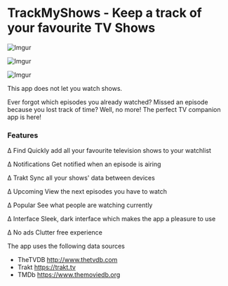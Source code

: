 # TrackMyShows - Keep a track of your favourite TV Shows

![Imgur](http://i.imgur.com/BgPwbn8.png)

![Imgur](http://i.imgur.com/2KFewG2.png)

![Imgur](http://i.imgur.com/gm09KO9.png)

This app does not let you watch shows.

Ever forgot which episodes you already watched? Missed an episode because you lost track of time? Well, no more! The perfect TV companion app is here!

### Features

∆ Find Quickly add all your favourite television shows to your watchlist

∆ Notifications Get notified when an episode is airing

∆ Trakt Sync all your shows' data between devices

∆ Upcoming View the next episodes you have to watch

∆ Popular See what people are watching currently

∆ Interface Sleek, dark interface which makes the app a pleasure to use

∆ No ads Clutter free experience


The app uses the following data sources
- TheTVDB http://www.thetvdb.com
- Trakt https://trakt.tv
- TMDb https://www.themoviedb.org
